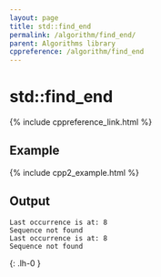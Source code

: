 ```yaml
---
layout: page
title: std::find_end
permalink: /algorithm/find_end/
parent: Algorithms library
cppreference: /algorithm/find_end
---
```

# std::find_end

{% include cppreference_link.html %}

## Example

{% include cpp2_example.html %}

## Output

```
Last occurrence is at: 8
Sequence not found
Last occurrence is at: 8
Sequence not found
```
{: .lh-0 }
